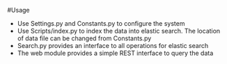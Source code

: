 #Usage
  - Use Settings.py and Constants.py to configure the system
  - Use Scripts/index.py to index the data into elastic search. The location of data file can be changed from Constants.py
  - Search.py provides an interface to all operations for elastic search
  - The web module provides a simple REST interface to query the data
